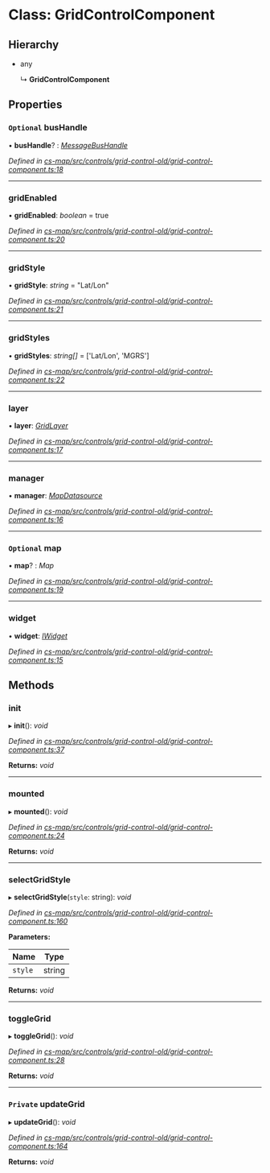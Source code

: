 # Class: GridControlComponent

## Hierarchy

* any

  ↳ **GridControlComponent**

## Properties

### `Optional` busHandle

• **busHandle**? : *[MessageBusHandle](_cs_core_src_utils_message_bus_message_bus_handle_.messagebushandle.md)*

*Defined in [cs-map/src/controls/grid-control-old/grid-control-component.ts:18](https://github.com/RichardHovenkamp/csnext/blob/872f0bfe/packages/cs-map/src/controls/grid-control-old/grid-control-component.ts#L18)*

___

###  gridEnabled

• **gridEnabled**: *boolean* = true

*Defined in [cs-map/src/controls/grid-control-old/grid-control-component.ts:20](https://github.com/RichardHovenkamp/csnext/blob/872f0bfe/packages/cs-map/src/controls/grid-control-old/grid-control-component.ts#L20)*

___

###  gridStyle

• **gridStyle**: *string* = "Lat/Lon"

*Defined in [cs-map/src/controls/grid-control-old/grid-control-component.ts:21](https://github.com/RichardHovenkamp/csnext/blob/872f0bfe/packages/cs-map/src/controls/grid-control-old/grid-control-component.ts#L21)*

___

###  gridStyles

• **gridStyles**: *string[]* =  ['Lat/Lon', 'MGRS']

*Defined in [cs-map/src/controls/grid-control-old/grid-control-component.ts:22](https://github.com/RichardHovenkamp/csnext/blob/872f0bfe/packages/cs-map/src/controls/grid-control-old/grid-control-component.ts#L22)*

___

###  layer

• **layer**: *[GridLayer](_cs_map_src_layers_grid_layer_.gridlayer.md)*

*Defined in [cs-map/src/controls/grid-control-old/grid-control-component.ts:17](https://github.com/RichardHovenkamp/csnext/blob/872f0bfe/packages/cs-map/src/controls/grid-control-old/grid-control-component.ts#L17)*

___

###  manager

• **manager**: *[MapDatasource](_cs_map_src_datasources_map_datasource_.mapdatasource.md)*

*Defined in [cs-map/src/controls/grid-control-old/grid-control-component.ts:16](https://github.com/RichardHovenkamp/csnext/blob/872f0bfe/packages/cs-map/src/controls/grid-control-old/grid-control-component.ts#L16)*

___

### `Optional` map

• **map**? : *Map*

*Defined in [cs-map/src/controls/grid-control-old/grid-control-component.ts:19](https://github.com/RichardHovenkamp/csnext/blob/872f0bfe/packages/cs-map/src/controls/grid-control-old/grid-control-component.ts#L19)*

___

###  widget

• **widget**: *[IWidget](../interfaces/_cs_core_src_widget_widget_.iwidget.md)*

*Defined in [cs-map/src/controls/grid-control-old/grid-control-component.ts:15](https://github.com/RichardHovenkamp/csnext/blob/872f0bfe/packages/cs-map/src/controls/grid-control-old/grid-control-component.ts#L15)*

## Methods

###  init

▸ **init**(): *void*

*Defined in [cs-map/src/controls/grid-control-old/grid-control-component.ts:37](https://github.com/RichardHovenkamp/csnext/blob/872f0bfe/packages/cs-map/src/controls/grid-control-old/grid-control-component.ts#L37)*

**Returns:** *void*

___

###  mounted

▸ **mounted**(): *void*

*Defined in [cs-map/src/controls/grid-control-old/grid-control-component.ts:24](https://github.com/RichardHovenkamp/csnext/blob/872f0bfe/packages/cs-map/src/controls/grid-control-old/grid-control-component.ts#L24)*

**Returns:** *void*

___

###  selectGridStyle

▸ **selectGridStyle**(`style`: string): *void*

*Defined in [cs-map/src/controls/grid-control-old/grid-control-component.ts:160](https://github.com/RichardHovenkamp/csnext/blob/872f0bfe/packages/cs-map/src/controls/grid-control-old/grid-control-component.ts#L160)*

**Parameters:**

Name | Type |
------ | ------ |
`style` | string |

**Returns:** *void*

___

###  toggleGrid

▸ **toggleGrid**(): *void*

*Defined in [cs-map/src/controls/grid-control-old/grid-control-component.ts:28](https://github.com/RichardHovenkamp/csnext/blob/872f0bfe/packages/cs-map/src/controls/grid-control-old/grid-control-component.ts#L28)*

**Returns:** *void*

___

### `Private` updateGrid

▸ **updateGrid**(): *void*

*Defined in [cs-map/src/controls/grid-control-old/grid-control-component.ts:164](https://github.com/RichardHovenkamp/csnext/blob/872f0bfe/packages/cs-map/src/controls/grid-control-old/grid-control-component.ts#L164)*

**Returns:** *void*
